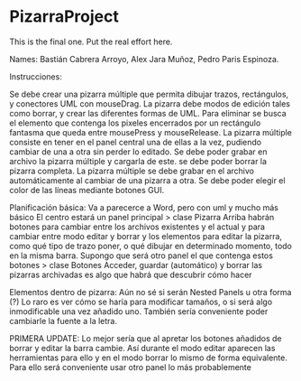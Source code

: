 # PizarraProject
This is the final one. Put the real effort here.

Names: Bastián Cabrera Arroyo, Alex Jara Muñoz, Pedro Paris Espinoza. 

Instrucciones:

Se debe crear una pizarra múltiple que permita dibujar trazos, rectángulos, 
y conectores UML con mouseDrag. La pizarra debe modos de edición tales 
como borrar, y crear las diferentes formas de UML. Para eliminar se busca 
el elemento que contenga los pixeles encerrados por un rectángulo 
fantasma que queda entre mousePress y mouseRelease. La pizarra 
múltiple consiste en tener en el panel central una de ellas a la vez, 
pudiendo cambiar de una a otra sin perder lo editado. Se debe poder 
grabar en archivo la pizarra múltiple y cargarla de este. se debe poder 
borrar la pizarra completa. La pizarra múltiple se debe grabar en el archivo 
automáticamente al cambiar de una pizarra a otra. Se debe poder elegir el 
color de las líneas mediante botones GUI. 

Planificación básica:
Va a parecerce a Word, pero con uml y mucho más básico
El centro estará un panel principal > clase Pizarra
Arriba habrán botones para cambiar entre los archivos existentes y el actual y para cambiar entre modo editar y borrar y los elementos para editar la pizarra, como qué tipo de trazo poner, o qué dibujar en determinado momento, todo en la misma barra.
Supongo que será otro panel el que contenga estos botones > clase Botones
Acceder, guardar (automático) y borrar las pizarras archivadas es algo que habrá que descubrir cómo hacer

Elementos dentro de pizarra: Aún no sé si serán Nested Panels u otra forma (?) Lo raro es ver cómo se haría para modificar tamaños, o si será algo inmodificable una vez añadido uno. También sería conveniente poder cambiarle la fuente a la letra. 

PRIMERA UPDATE: Lo mejor sería que al apretar los botones añadidos de borrar y editar la barra cambie. Así durante el modo editar aparecen las herramientas para ello y en el modo borrar lo mismo de forma equivalente. Para ello será conveniente usar otro panel lo más probablemente
